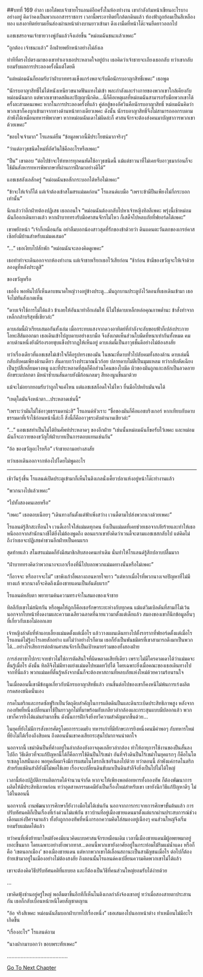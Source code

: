 ##บทที่ 169 อำลา
เธอได้พบเจ้าชายโรแลนด์อีกครั้งในห้องทำงาน เขากำลังก้มหน้าเขียนอะไรบางอย่างอยู่ คิดว่าคงเป็นพวกเอกสารราชการ เวลานี้พระอาทิตย์ใกล้ตกดินแล้ว ท้องฟ้าถูกย้อมเป็นสีเหลืองทอง แสงอาทิตย์ยามเย็นส่องผ่านหน้าต่างบานยาวเข้ามา ดึงเงามืดที่หน้าโต๊ะจนยืดยาวออกไป


แอชเชสรอจนเจ้าชายวางพู่กันแล้วจึงเอ่ยขึ้น “หม่อมฉันชนะแล้วเพคะ”


“ถูกต้อง เจ้าชนะแล้ว” อีกฝ่ายพยักหน้าอย่างไม่ลังเล


ท่าทีที่ตรงไปตรงมาของเขาทำเอาเธอประหลาดใจอยู่บ้าง เธอคิดว่าเจ้าชายจะเถียงเธอกลับ ทว่าเขากลับยอมรับผลการประลองครั้งนี้แต่โดยดี


“แต่หม่อมฉันก็ยอมรับว่าฝ่าบาททรงแข็งแกร่งพอจะรับมือนักรบอาญาสิทธิ์เพคะ” เธอพูด


“นักรบอาญาสิทธิ์ไม่ได้หนังเหนียวขนาดฟันแทงไม่เข้า พละกำลังและร่างกายของพวกเขาใกล้เคียงกับหม่อมฉันมาก แต่พวกเขาขาดสติและปัญญานึกคิด...นี่ก็คือเหตุผลที่หม่อมฉันสามารถรับมือพวกเขาได้ครั้งละสามคนเพคะ หากในการประลองครั้งที่แล้ว คู่ต่อสู้ของอัศวินคือนักรบอาญาสิทธิ์ หม่อมฉันคิดว่าพวกเขาก็คงบุกเข้ามาจากทางด้านหน้าทางเดียวเพคะ ดังนั้น นักรบอาญาสิทธิ์จึงไม่สามารถออกรบตามลำพังได้เหมือนทหารพิพากษา หากหม่อมฉันเดาไม่ผิดล่ะก็ ศาสนจักรจะต้องส่งคนมาบัญชาการพวกเขาด้วยเพคะ”


“ขอบใจเจ้ามาก” โรแลนด์ยิ้ม “ข้อมูลพวกนี้มีประโยชน์มากจริงๆ”


“ว่าแต่อาวุธชนิดใหม่ที่อัศวินใช้คืออะไรหรือเพคะ”


“ปืน” เขาตอบ “ต่อไปข้าจะให้ทหารทุกคนหัดใช้อาวุธชนิดนี้ แม้แต่ชาวนาที่ไม่เคยจับอาวุธมาก่อนก็จะใช้มันสังหารทหารพิพากษาที่ผ่านการฝึกมาอย่างดีได้”


แอชเชสลังเลสักครู่ “หม่อมฉันขอสักกระบอกได้หรือไม่เพคะ”


“ข้าจะให้เจ้าก็ได้ แต่เจ้าต้องเข้าสโมสรแม่มดก่อน” โรแลนด์แบมือ “เพราะข้ามีปืนเพียงไม่กี่กระบอกเท่านั้น”


นึกแล้วว่าอีกฝ่ายต้องปฏิเสธ เธอถอนใจ “หม่อมฉันต้องกลับไปหาเจ้าหญิงทิลลีเพคะ พรุ่งนี้เช้าหม่อมฉันก็ออกเดินทางแล้ว หากฝ่าบาททรงรับมือศาสนจักรไม่ไหว ก็เสด็จไปหลบภัยที่ฟยอร์ดได้เพคะ”


เขาพยักหน้า “เจ้าก็เหมือนกัน อย่าลืมบอกน้องสาวสุดที่รักของข้าด้วยว่า ดินแดนตะวันตกของเกรย์คาสเซิลยังมีบ้านสำหรับแม่มดเสมอ”


“...” เธอเงียบไปสักพัก “หม่อมฉันจะลองคิดดูเพคะ”


เธอทำท่าจะเดินออกจากห้องทำงาน แต่เจ้าชายเรียกเธอไว้เสียก่อน “ช้าก่อน ข้ามีของขวัญจะให้เจ้าด้วย ลองดูที่หลังประตูสิ”


ของขวัญหรือ


เธออึ้ง พอหันไปก็เห็นดาบขนาดใหญ่วางอยู่ข้างประตู...มันถูกบานประตูบังไว้ตอนที่เธอเดินเข้ามา เธอจึงไม่ทันสังเกตเห็น


“ดาบเจ้าใช้การไม่ได้แล้ว ข้าเลยให้อันนาทำอีกเล่มให้ นี่ไม่ใช่ดาบเหล็กหล่อคุณภาพต่ำนะ ข้าสั่งทำจากเหล็กกล้าบริสุทธิ์เชียวล่ะ”


ดาบเล่มนี้ผิวเรียบเสมอกันทั้งเล่ม เมื่อกระทบแสงจากดวงอาทิตย์ที่กำลังจะลับขอบฟ้าก็เปล่งประกายโลหะสีส้มออกมา เธอเดินเข้าไปลูบดาบอย่างเบามือ จึงสังเกตเห็นส่วนใบมีดที่หนาเท่ากันทั้งหมด คมดาบด้านหนึ่งยังมีร่องรอยชุบแข็งปรากฏให้เห็นอยู่ ดาบเล่มนี้เป็นอาวุธชั้นดีอย่างไม่ต้องสงสัย


ทว่าเรื่องเดียวที่แอชเชสไม่เข้าใจก็คือรูปทรงของมัน ในขณะที่ดาบทั่วไปลับคมทั้งสองด้าน ดาบเล่มนี้กลับลับคมเพียงด้านเดียว สันดาบกว้างประมาณนิ้วก้อย ปลายดาบไม่ตีเป็นมุมแหลม ทว่ากลับตัดเฉียงเป็นรูปสี่เหลี่ยมคางหมู และที่ประหลาดที่สุดก็คือส่วนโคนของใบมีด ผิวของมันถูกแกะสลักเป็นลวดลายอักขระแปลกตา มิหนำซ้ำบนสันดาบยังมีก้อนกลมๆ สีทองนูนขึ้นมาด้วย


แม้จะไม่อยากยอมรับว่าถูกใจแค่ไหน แต่แอชเชสก็อดใจไม่ไหว ยื่นมือไปหยิบมันจนได้


“เหตุใดมันจึงหน้าตา...ประหลาดเช่นนี้”


“เพราะว่ามันไม่ใช่อาวุธธรรมดาน่ะสิ” โรแลนด์หัวเราะ “ชื่อของมันก็คือแอชบริงเกอร์ หากเทียบกับดาบธรรมดาที่เจ้าใช้ก่อนหน้านี้ล่ะก็ สิ่งนี้ก็คืออาวุธระดับตำนานเชียวล่ะ”


“...” แอชเชสทำเป็นไม่ได้ยินศัพท์ประหลาดๆ ของอีกฝ่าย “เช่นนั้นหม่อมฉันก็ขอรับไว้เพคะ และหม่อมฉันก็จะถวายของขวัญให้ฝ่าบาทเป็นการตอบแทนเช่นกัน”


“อ้อ ของขวัญอะไรหรือ” เจ้าชายถามอย่างสงสัย


ทว่าเธอเดินออกจากห้องไปโดยไม่พูดอะไร


********************


เช้าวันรุ่งขึ้น โรแลนด์เปิดประตูเข้ามาก็เห็นไนติงเกลนั่งเคี้ยวปลาแห้งอยู่หน้าโต๊ะทำงานแล้ว


“พวกนางไปแล้วเพคะ”


“ไปทั้งสองคนเลยหรือ”


“เพคะ” เธอตอบเนือยๆ “เดินทางกันตั้งแต่ฟ้าเพิ่งสว่าง เวนดี้ตามไปส่งพวกนางด้วยเพคะ”


โรแลนด์รู้สึกสะเทือนใจ เวนดี้เอาใจใส่แม่มดทุกคน ยิ่งเป็นแม่มดที่เคยช่วยเธอจากภัยร้ายและทำให้เธอหนีออกจากสำนักนางชีได้ยิ่งไม่ต้องพูดถึง ตอนแรกเขายังคิดว่าเวนดี้จะตามแอชเชสกลับไป แต่คิดไม่ถึงว่าเธอจะปฏิเสธคำชวนอีกฝ่ายเป็นคนแรก


สุดท้ายแล้ว สโมสรแม่มดก็ยังมีสมาชิกสิบสองคนเท่าเดิม นั่นทำให้โรแลนด์รู้สึกปลาบปลื้มมาก


“ฝ่าบาททรงคิดว่าพวกนางจะเอาเรื่องที่นี่ไปบอกพวกแม่มดทางนั้นหรือไม่เพคะ”


“ก็อาจจะ หรืออาจจะไม่” เขาพิงเก้าอี้พลางถอนหายใจยาว “แต่หากเมื่อไรที่พวกนางเจอปัญหาที่ไม่มีทางแก้ พวกนางก็จะคิดถึงเมืองชายแดนเป็นอันดับแรก”


โรแลนด์หลับตา พยายามค้นความทรงจำในสมองของเจ้าชาย


ทิลลีกับเขาไม่สนิทกัน หรือพูดให้ถูกก็คือเธอรักษาระยะห่างกับทุกคน แม้แต่วิมเบิลดันที่สามก็ไม่เว้น นอกจากใบหน้าที่งดงามและความเฉลียวฉลาดที่ฉายแววมาตั้งแต่เด็กแล้ว สมองของเขาก็นึกข้อมูลอื่นๆ ที่เกี่ยวกับเธอไม่ออกเลย


เจ้าหญิงลำดับที่ห้าแอบเลี้ยงแม่มดตั้งแต่เมื่อไร แล้ววางแผนเดินทางไปตั้งรกรากที่ฟยอร์ดตั้งแต่เมื่อไร โรแลนด์ไม่รู้อะไรเลยสักอย่าง แต่ไม่ว่าอย่างไรก็ตาม เธอก็ยังเป็นพันธมิตรที่เขาสามารถดึงมาเป็นพวกได้...อย่างไรเสียการต่อต้านศาสนจักรก็เป็นเป้าหมายร่วมของทั้งสองฝ่าย


การส่งทาซาไปกระจายข่าวไม่ใช่การตัดสินใจที่ผิดพลาดเสียทีเดียว เพราะไม่มีใครคาดเดาได้ว่าแม่มดจะตื่นรู้เมื่อไร ดังนั้น ทิลลีจึงไม่มีทางแย่งแม่มดไปหมดทวีปได้ โดยเฉพาะยิ่งเมื่อคณะของเธอเดินทางไปจากที่นี่แล้ว พวกแม่มดที่ตื่นรู้หลังจากนั้นก็จะต้องหาสถานที่หลบภัยแห่งใหม่ด้วยความร้อนรนใจ


ในเมื่อตอนนี้เขามีข้อมูลเกี่ยวกับนักรบอาญาสิทธิ์แล้ว งานชิ้นต่อไปของเขาก็คงหนีไม่พ้นการเร่งผลิตกรดสองชนิดนั่นเอง


กรดไนตริกและกรดซัลฟูริกเป็นวัตถุดิบสำคัญในการผลิตดินปืนและดินระเบิดประสิทธิภาพสูง หลังจากกองทัพที่หนึ่งเปลี่ยนมาใช้ปืนยาวลูกโม่ที่มาพร้อมกับเกลียวลำกล้องและกระสุนแบบมีปลอกแล้ว พวกเขาก็ควรยิงได้แม่นยำมากขึ้น ดังนั้นการฝึกจึงยิ่งทวีความสำคัญมากขึ้นด้วย...


ในยุคที่ยังไม่มีการสังหารศัตรูโดยการระดมยิง ทหารเก่าที่มีทักษะการยิงหนึ่งคนมีค่าพอๆ กับทหารใหม่ที่ยิงไม่ได้เรื่องถึงสิบคน ถึงตอนนั้นเขาคงเสียกระสุนไปมากจนน่าตกใจ


นอกจากนี้ เขม่าดินปืนที่ค้างอยู่ในลำกล้องยังอาจอุดเกลียวลำกล้อง ทำให้อายุการใช้งานของปืนสั้นลงไปอีก วิธีเดียวที่จะแก้ปัญหานี้ได้ก็คือการใช้ดินปืนไร้เขม่า อันที่จริงดินปืนไร้เขม่าในยุคแรกๆ ก็คือไนโตรเซลลูโลสนั่นเอง พอยุคถัดมาจึงมีการผสมไนโตรกลีเซอรินลงไปด้วย ทว่าตอนนี้ ลำพังแค่กรดไนตริกสำหรับแช่ดินสำลียังมีไม่พอใช้เลย เรื่องจะเปลี่ยนดินขับมาเป็นดินสำลีจึงยิ่งเป็นไปไม่ได้ใหญ่


เวลานี้ห้องปฏิบัติการผลิตกรดได้จำนวนจำกัด หากจะให้เพียงพอต่อทหารทั้งกองทัพ ก็ต้องพัฒนาการผลิตให้มีประสิทธิภาพก่อน ทว่าอุตสาหกรรมเคมียังเป็นเรื่องใหม่สำหรับเขา เขายังนึกวิธีแก้ปัญหาดีๆ ไม่ได้ในตอนนี้


นอกจากนี้ งานพัฒนาการศึกษาก็ยังวางมือไม่ได้เช่นกัน นอกจากการกระจายการศึกษาขั้นต้นแล้ว การปรับทัศนคติก็เป็นเรื่องที่เร่งด่วนไม่แพ้กัน ชาวบ้านที่อยู่เมืองชายแดนมาตั้งแต่แรกผ่านประสบการณ์ช่วงเดือนแห่งปีศาจมาแล้ว ทั้งยังถูกกองทัพที่หนึ่งกรอกความคิดใส่สมองอยู่เนืองๆ คนส่วนใหญ่จึงเริ่มยอมรับแม่มดได้แล้ว


ทว่าคนที่เพิ่งย้ายมาใหม่ยังคงมีแนวคิดแบบศาสนจักรเหมือนเดิม เวลานี้เมืองชายแดนมีผู้อพยพมาอยู่เยอะขึ้นมาก โดยเฉพาะอย่างยิ่งพวกทาส...ตอนนี้พวกเขายังอาศัยอยู่ในกระท่อมไม้ริมแม่น้ำแดง หรือก็คือ ‘เขตนอกเมือง’ ของเมืองชายแดน แต่หากพวกเขาได้เลื่อนสถานะเป็นสามัญชนเมื่อไร ต่อไปก็ต้องย้ายเข้ามาอยู่ในเมืองอย่างไม่ต้องสงสัย ถึงตอนนั้นโรแลนด์คงเปลี่ยนความคิดพวกเขาไม่ได้แล้ว


เขาจะต้องคิดวิธีปรับทัศนคติที่แยบยล และก็ต้องเป็นวิธีที่คนส่วนใหญ่ยอมรับได้ง่ายด้วย


...


เขาคิดฟุ้งซ่านอยู่ครู่ใหญ่ พอลืมตาขึ้นอีกทีก็เห็นไนติงเกลกำลังจ้องเขาอยู่ ทว่าเมื่อสองสายตาประสานกัน เธอก็กลับเบือนหน้าหนีโดยสัญชาตญาน


“อ้อ จริงสิเพคะ หม่อมฉันลืมบอกฝ่าบาทไปเรื่องหนึ่ง” เธอเสมองไปนอกหน้าต่าง ทำเหมือนไม่มีอะไรเกิดขึ้น


“เรื่องอะไร” โรแลนด์ถาม


“นางฝากมาบอกว่า ขอบพระทัยเพคะ”


........................................


[Go To Next Chapter]( ./82.md)